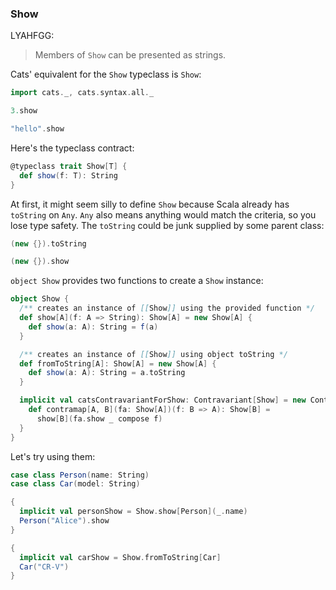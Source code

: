 
### Show

LYAHFGG:

> Members of `Show` can be presented as strings.

Cats' equivalent for the `Show` typeclass is `Show`:

```scala mdoc
import cats._, cats.syntax.all._

3.show

"hello".show
```

Here's the typeclass contract:

```scala
@typeclass trait Show[T] {
  def show(f: T): String
}
```

At first, it might seem silly to define `Show` because Scala
already has `toString` on `Any`.
`Any` also means anything would match the criteria, so you lose type safety.
The `toString` could be junk supplied by some parent class:

```scala mdoc
(new {}).toString
```

```scala mdoc:fail
(new {}).show
```

`object Show` provides two functions to create a `Show` instance:

```scala
object Show {
  /** creates an instance of [[Show]] using the provided function */
  def show[A](f: A => String): Show[A] = new Show[A] {
    def show(a: A): String = f(a)
  }

  /** creates an instance of [[Show]] using object toString */
  def fromToString[A]: Show[A] = new Show[A] {
    def show(a: A): String = a.toString
  }

  implicit val catsContravariantForShow: Contravariant[Show] = new Contravariant[Show] {
    def contramap[A, B](fa: Show[A])(f: B => A): Show[B] =
      show[B](fa.show _ compose f)
  }
}
```

Let's try using them:

```scala mdoc
case class Person(name: String)
case class Car(model: String)

{
  implicit val personShow = Show.show[Person](_.name)
  Person("Alice").show
}

{
  implicit val carShow = Show.fromToString[Car]
  Car("CR-V")
}
```
